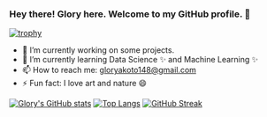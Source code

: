 ### Hey there! Glory here. Welcome to my GitHub profile. 👋

[![trophy](https://github-profile-trophy.vercel.app/?username=Manuel2u&theme=onedark)](https://github.com/ryo-ma/github-profile-trophy)
<!--
**Gliz23/Gliz23** is a ✨ _special_ ✨ repository because its `README.md` (this file) appears on your GitHub profile.
-->

- 🔭 I’m currently working on some projects.
- 🌱 I’m currently learning Data Science ✨ and Machine Learning ✨
- 📫 How to reach me: gloryakoto148@gmail.com
- ⚡ Fun fact: I love art and nature 😄

 [![Glory's GitHub stats](https://github-readme-stats.vercel.app/api?username=Manuel2u)](https://github.com/Gliz23/github-readme-stats)
 [![Top Langs](https://github-readme-stats.vercel.app/api/top-langs/?username=Manuel2u)](https://github.com/Gliz23/github-readme-stats) 
 [![GitHub Streak](https://github-readme-streak-stats.herokuapp.com/?user=Manuel2u)](https://git.io/streak-stats)

